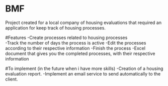 # BMF

Project created for a local company of housing evaluations that required an application for keep track of housing processes. 

#Features
-Create processes related to housing processes<br/>
-Track the number of days the process is active
-Edit the processes according to their respective information
-Finish the process
-Excel document that gives you the completed processes, with their respective information

#To implement (in the future when i have more skills) 
-Creation of a housing evaluation report.
-Implement an email service to send automatically to the client.
